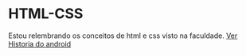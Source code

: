 # HTML-CSS
 Estou relembrando os conceitos de html e css visto na faculdade.
<a href="https://desenvolvedor-danilo.github.io/HTML-CSS/Desafios/desafio%2010/">Ver Historia do android</a>